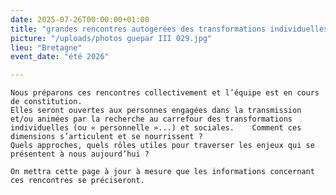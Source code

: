 ```yaml
---
date: 2025-07-26T00:00:00+01:00
title: "grandes rencontres autogérées des transformations individuelles et sociales"
picture: "/uploads/photos guepar III 029.jpg"
lieu: "Bretagne"
event_date: "été 2026"

---
```


	Nous préparons ces rencontres collectivement et l’équipe est en cours de constitution. 
	Elles seront ouvertes aux personnes engagées dans la transmission et/ou animées par la recherche au carrefour des transformations individuelles (ou « personnelle »...) et sociales. 	Comment ces dimensions s’articulent et se nourrissent ? 
	Quels approches, quels rôles utiles pour traverser les enjeux qui se présentent à nous aujourd’hui ?

	On mettra cette page à jour à mesure que les informations concernant ces rencontres se préciseront.
